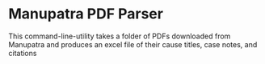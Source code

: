 # Manupatra PDF Parser
This command-line-utility takes a folder of PDFs downloaded from Manupatra and produces an excel file of their cause titles, case notes, and citations